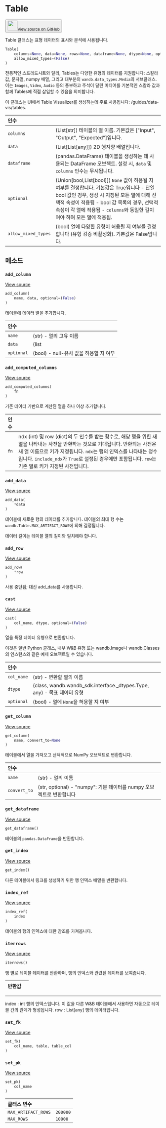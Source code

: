 # Table

<p><button style={{display: 'flex', alignItems: 'center', backgroundColor: 'white', border: '1px solid #ddd', padding: '10px', borderRadius: '6px', cursor: 'pointer', boxShadow: '0 2px 3px rgba(0,0,0,0.1)', transition: 'all 0.3s'}}><a href='https://www.github.com/wandb/wandb/tree/v0.18.0/wandb/data_types.py#L151-L877' style={{fontSize: '1.2em', display: 'flex', alignItems: 'center'}}><img src='https://github.githubassets.com/images/modules/logos_page/GitHub-Mark.png' height='32px' width='32px' style={{marginRight: '10px'}}/>View source on GitHub</a></button></p>

Table 클래스는 표형 데이터의 표시와 분석에 사용됩니다.

```python
Table(
    columns=None, data=None, rows=None, dataframe=None, dtype=None, optional=(True),
    allow_mixed_types=(False)
)
```

전통적인 스프레드시트와 달리, Tables는 다양한 유형의 데이터를 지원합니다:
스칼라 값, 문자열, numpy 배열, 그리고 대부분의 `wandb.data_types.Media`의 서브클래스.
이는 `Images`, `Video`, `Audio` 등의 풍부하고 주석이 달린 미디어를
기본적인 스칼라 값과 함께 Tables에 직접 삽입할 수 있음을 의미합니다.

이 클래스는 UI에서 Table Visualizer를 생성하는데 주로 사용됩니다: /guides/data-vis/tables.

| 인수 |  |
| :--- | :--- |
|  `columns` |  (List[str]) 테이블의 열 이름. 기본값은 ["Input", "Output", "Expected"]입니다. |
|  `data` |  (List[List[any]]) 2D 행지향 배열입니다. |
|  `dataframe` |  (pandas.DataFrame) 테이블을 생성하는 데 사용되는 DataFrame 오브젝트. 설정 시, `data` 및 `columns` 인수는 무시됩니다. |
|  `optional` |  (Union[bool,List[bool]]) `None` 값이 허용될 지 여부를 결정합니다. 기본값은 True입니다 - 단일 bool 값인 경우, 생성 시 지정된 모든 열에 대해 선택적 속성이 적용됨 - bool 값 목록의 경우, 선택적 속성이 각 열에 적용됨 - `columns`와 동일한 길이여야 하며 모든 열에 적용됨. |
|  `allow_mixed_types` |  (bool) 열에 다양한 유형이 허용될 지 여부를 결정합니다 (유형 검증 비활성화). 기본값은 False입니다. |

## 메소드

### `add_column`

[View source](https://www.github.com/wandb/wandb/tree/v0.18.0/wandb/data_types.py#L765-L804)

```python
add_column(
    name, data, optional=(False)
)
```

테이블에 데이터 열을 추가합니다.

| 인수 |  |
| :--- | :--- |
|  `name` |  (str) - 열의 고유 이름 |
|  `data` |  (list | np.array) - 균일한 데이터의 열 |
|  `optional` |  (bool) - null-유사 값을 허용할 지 여부 |

### `add_computed_columns`

[View source](https://www.github.com/wandb/wandb/tree/v0.18.0/wandb/data_types.py#L855-L877)

```python
add_computed_columns(
    fn
)
```

기존 데이터 기반으로 계산된 열을 하나 이상 추가합니다.

| 인수 |  |
| :--- | :--- |
|  `fn` |  ndx (int) 및 row (dict)의 두 인수를 받는 함수로, 해당 행을 위한 새 열을 나타내는 사전을 반환하는 것으로 기대됩니다. 반환되는 사전은 새 열 이름으로 키가 지정됩니다. `ndx`는 행의 인덱스를 나타내는 정수입니다. `include_ndx`가 `True`로 설정된 경우에만 포함됩니다. `row`는 기존 열로 키가 지정된 사전입니다. |

### `add_data`

[View source](https://www.github.com/wandb/wandb/tree/v0.18.0/wandb/data_types.py#L391-L424)

```python
add_data(
    *data
)
```

테이블에 새로운 행의 데이터를 추가합니다. 테이블의 최대 행 수는 `wandb.Table.MAX_ARTIFACT_ROWS`에 의해 결정됩니다.

데이터 길이는 테이블 열의 길이와 일치해야 합니다.

### `add_row`

[View source](https://www.github.com/wandb/wandb/tree/v0.18.0/wandb/data_types.py#L386-L389)

```python
add_row(
    *row
)
```

사용 중단됨; 대신 add_data를 사용합니다.

### `cast`

[View source](https://www.github.com/wandb/wandb/tree/v0.18.0/wandb/data_types.py#L283-L339)

```python
cast(
    col_name, dtype, optional=(False)
)
```

열을 특정 데이터 유형으로 변환합니다.

이것은 일반 Python 클래스, 내부 W&B 유형 또는 wandb.Image나 wandb.Classes의 인스턴스와 같은 예제 오브젝트일 수 있습니다.

| 인수 |  |
| :--- | :--- |
|  `col_name` |  (str) - 변환할 열의 이름 |
|  `dtype` |  (class, wandb.wandb_sdk.interface._dtypes.Type, any) - 목표 데이터 유형 |
|  `optional` |  (bool) - 열에 `None`을 허용할 지 여부 |

### `get_column`

[View source](https://www.github.com/wandb/wandb/tree/v0.18.0/wandb/data_types.py#L806-L829)

```python
get_column(
    name, convert_to=None
)
```

테이블에서 열을 가져오고 선택적으로 NumPy 오브젝트로 변환합니다.

| 인수 |  |
| :--- | :--- |
|  `name` |  (str) - 열의 이름 |
|  `convert_to` |  (str, optional) - "numpy": 기본 데이터를 numpy 오브젝트로 변환합니다 |

### `get_dataframe`

[View source](https://www.github.com/wandb/wandb/tree/v0.18.0/wandb/data_types.py#L840-L846)

```python
get_dataframe()
```

테이블의 `pandas.DataFrame`을 반환합니다.

### `get_index`

[View source](https://www.github.com/wandb/wandb/tree/v0.18.0/wandb/data_types.py#L831-L838)

```python
get_index()
```

다른 테이블에서 링크를 생성하기 위한 행 인덱스 배열을 반환합니다.

### `index_ref`

[View source](https://www.github.com/wandb/wandb/tree/v0.18.0/wandb/data_types.py#L848-L853)

```python
index_ref(
    index
)
```

테이블의 행의 인덱스에 대한 참조를 가져옵니다.

### `iterrows`

[View source](https://www.github.com/wandb/wandb/tree/v0.18.0/wandb/data_types.py#L642-L656)

```python
iterrows()
```

행 별로 테이블 데이터를 반환하며, 행의 인덱스와 관련된 데이터를 보여줍니다.

| 반환값 |  |
| :--- | :--- |

***

index : int
행의 인덱스입니다. 이 값을 다른 W&B 테이블에서 사용하면
자동으로 테이블 간의 관계가 형성됩니다.
row : List[any]
행의 데이터입니다.

### `set_fk`

[View source](https://www.github.com/wandb/wandb/tree/v0.18.0/wandb/data_types.py#L663-L667)

```python
set_fk(
    col_name, table, table_col
)
```

### `set_pk`

[View source](https://www.github.com/wandb/wandb/tree/v0.18.0/wandb/data_types.py#L658-L661)

```python
set_pk(
    col_name
)
```

| 클래스 변수 |  |
| :--- | :--- |
|  `MAX_ARTIFACT_ROWS`<a id="MAX_ARTIFACT_ROWS"></a> |  `200000` |
|  `MAX_ROWS`<a id="MAX_ROWS"></a> |  `10000` |